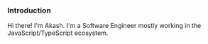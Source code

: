 ### Introduction
Hi there! I'm Akash. I'm a Software Engineer mostly working in the JavaScript/TypeScript ecosystem.
